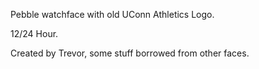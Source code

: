 Pebble watchface with old UConn Athletics Logo.

12/24 Hour. 

Created by Trevor, some stuff borrowed from other faces. 

